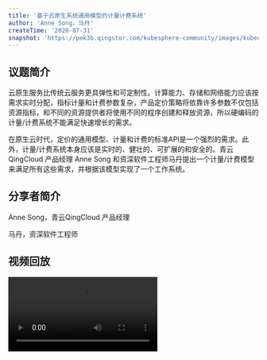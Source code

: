 ```yaml
---
title: '基于云原生系统通用模型的计量计费系统'
author: 'Anne Song，马丹'
createTime: '2020-07-31'
snapshot: 'https://pek3b.qingstor.com/kubesphere-community/images/kubecon2020-metering.png'
---
```


## 议题简介

云原生服务比传统云服务更具弹性和可定制性。计算能力、存储和网络能力应该按需求实时分配，指标计量和计费参数复杂，产品定价策略将依靠许多参数不仅包括资源指标，和不同的资源提供者将使用不同的程序创建和释放资源，所以硬编码的计量/计费系统不能满足快速增长的需求。

在原生云时代，定价的通用模型、计量和计费的标准API是一个强烈的需求。此外，计量/计费系统本身应该是实时的、健壮的、可扩展的和安全的。青云QingCloud 产品经理 Anne Song 和资深软件工程师马丹提出一个计量/计费模型来满足所有这些需求，并根据该模型实现了一个工作系统。

## 分享者简介

Anne Song，青云QingCloud 产品经理

马丹，资深软件工程师 

## 视频回放

<video id="videoPlayer" controls="" preload="true">
  <source src="https://kubesphere-community.pek3b.qingstor.com/videos/KubeCon2020-metering.mp4" type="video/mp4">
</video>

